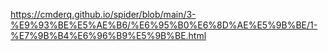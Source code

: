 https://cmderq.github.io/spider/blob/main/3-%E9%93%BE%E5%AE%B6/%E6%95%B0%E6%8D%AE%E5%9B%BE/1-%E7%9B%B4%E6%96%B9%E5%9B%BE.html

